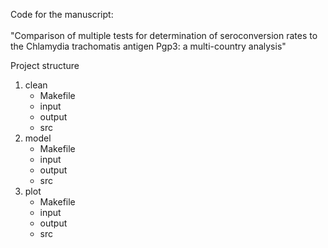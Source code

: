Code for the manuscript:
<br>
<br>
"Comparison of multiple tests for determination 
of seroconversion rates to the Chlamydia trachomatis
antigen Pgp3: a multi-country analysis"

Project structure
<br>
  1. clean
      - Makefile
      - input
      - output
      - src
  2. model
      - Makefile
      - input
      - output
      - src
  3. plot
      - Makefile
      - input
      - output
      - src

